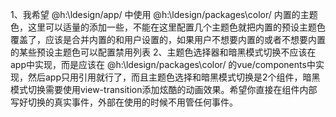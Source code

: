 1、我希望 @h:\ldesign/app/ 中使用 @h:\ldesign/packages\color/ 内置的主题色，这里可以适量的添加一些，不能在这里配置几个主题色就把内置的预设主题色覆盖了，应该是合并内置的和用户设置的，如果用户不想要内置的或者不想要内置的某些预设主题色可以配置禁用列表
2、主题色选择器和暗黑模式切换不应该在app中实现，而是应该在 @h:\ldesign/packages\color/ 的vue/components中实现，然后app只用引用就行了，而且主题色选择和暗黑模式切换是2个组件，暗黑模式切换需要使用view-transition添加炫酷的动画效果。希望你直接在组件内部写好切换的真实事件，外部在使用的时候不用管任何事件。
